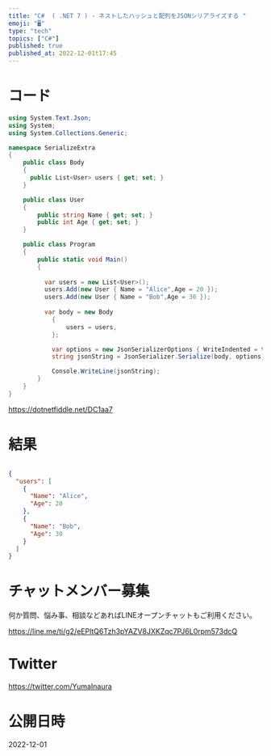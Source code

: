 ```yaml
---
title: "C#  ( .NET 7 ) - ネストしたハッシュと配列をJSONシリアライズする "
emoji: "🖥"
type: "tech"
topics: ["C#"]
published: true
published_at: 2022-12-01t17:45
---
```


# コード

```c#
using System.Text.Json;
using System;
using System.Collections.Generic;

namespace SerializeExtra
{
    public class Body
    {
      public List<User> users { get; set; }
    }

    public class User
    {
        public string Name { get; set; }
        public int Age { get; set; }
    }

    public class Program
    {
        public static void Main()
        {
			
	      var users = new List<User>();
		  users.Add(new User { Name = "Alice",Age = 20 });
	      users.Add(new User { Name = "Bob",Age = 30 });
			
          var body = new Body
            {
				users = users,
            };

            var options = new JsonSerializerOptions { WriteIndented = true };
            string jsonString = JsonSerializer.Serialize(body, options);

            Console.WriteLine(jsonString);
        }
    }
}

```


https://dotnetfiddle.net/DC1aa7

# 結果

```json

{
  "users": [
    {
      "Name": "Alice",
      "Age": 20
    },
    {
      "Name": "Bob",
      "Age": 30
    }
  ]
}
```


# チャットメンバー募集


何か質問、悩み事、相談などあればLINEオープンチャットもご利用ください。

https://line.me/ti/g2/eEPltQ6Tzh3pYAZV8JXKZqc7PJ6L0rpm573dcQ


# Twitter

https://twitter.com/YumaInaura


# 公開日時

2022-12-01

